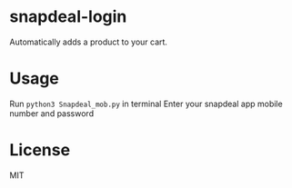# snapdeal-login

Automatically adds a product to your cart.

# Usage
Run `python3 Snapdeal_mob.py` in terminal
Enter your snapdeal app mobile number and password

# License
MIT
